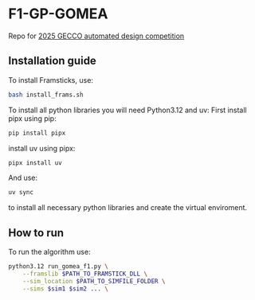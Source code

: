 # F1-GP-GOMEA
Repo for [2025 GECCO automated design competition](https://gecco-2025.sigevo.org/Competition?itemId=5103)

## Installation guide

To install Framsticks, use:
```bash
bash install_frams.sh
```
To install all python libraries you will need Python3.12 and uv:
First install pipx using pip:
```bash
pip install pipx
```
install uv using pipx:
```bash
pipx install uv
```
And use:
```bash
uv sync
```
to install all necessary python libraries and create the virtual enviroment. 

## How to run

To run the algorithm use:
```bash
python3.12 run_gomea_f1.py \
	--framslib $PATH_TO_FRAMSTICK_DLL \
	--sim_location $PATH_TO_SIMFILE_FOLDER \
	--sims $sim1 $sim2 ... \
```
